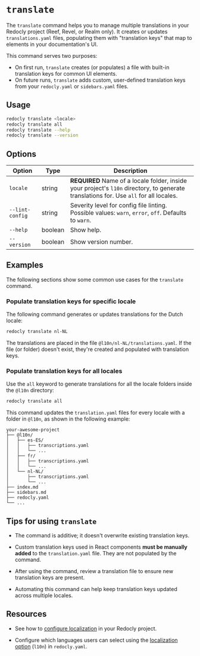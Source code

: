 # `translate`

The `translate` command helps you to manage multiple translations in your Redocly project (Reef, Revel, or Realm only).
It creates or updates `translations.yaml` files, populating them with "translation keys" that map to elements in your documentation's UI.

This command serves two purposes:

- On first run, `translate` creates (or populates) a file with built-in translation keys for common UI elements.
- On future runs, `translate` adds custom, user-defined translation keys from your `redocly.yaml` or `sidebars.yaml` files.

## Usage

```bash
redocly translate <locale>
redocly translate all
redocly translate --help
redocly translate --version
```

## Options

| Option | Type | Description |
|--------|------|-------------|
| `locale` | string | **REQUIRED** Name of a locale folder, inside your project's `l10n` directory, to generate translations for. Use `all` for all locales. |
| `--lint-config` | string | Severity level for config file linting. Possible values: `warn`, `error`, `off`. Defaults to `warn`. |
| `--help` | boolean | Show help. |
| `--version` | boolean | Show version number. |

## Examples

The following sections show some common use cases for the `translate` command.

### Populate translation keys for specific locale

The following command generates or updates translations for the Dutch locale:

```bash {% title="Translate specific locale" %}
redocly translate nl-NL
```

The translations are placed in the file `@l10n/nl-NL/translations.yaml`.
If the file (or folder) doesn't exist, they're created and populated with translation keys.

### Populate translation keys for all locales

Use the `all` keyword to generate translations for all the locale folders inside the `@l10n` directory:

```bash {% title="Translate all locales" %}
redocly translate all
```

This command updates the `translation.yaml` files for every locale with a folder in `@l10n`, as shown in the following example:

```treeview {% title="Project with multiple locales" %}
your-awesome-project
├── @l10n/
│   ├── es-ES/
│   │   ├── transcriptions.yaml
│   │   └── ...
│   ├── fr/
│   │   ├── transcriptions.yaml
│   │   └── ...
│   └── nl-NL/
│       ├── transcriptions.yaml
│       └── ...
├── index.md
├── sidebars.md
├── redocly.yaml
└── ...
```

## Tips for using `translate`

- The command is additive; it doesn't overwrite existing translation keys.

- Custom translation keys used in React components **must be manually added** to the `translation.yaml` file.
  They are not populated by the command.

- After using the command, review a translation file to ensure new translation keys are present.

- Automating this command can help keep translation keys updated across multiple locales.

## Resources

- See how to [configure localization](https://redocly.com/docs/realm/author/how-to/config-l10n) in your Redocly project.

- Configure which languages users can select using the [localization option](https://redocly.com/docs/realm/config/l10n) (`l10n`) in `redocly.yaml`.
